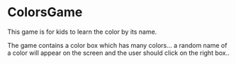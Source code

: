 # ColorsGame

This game is for kids to learn the color by its name.
 
The game contains a color box which has many colors... a random name of a color will appear on the screen and the user should click on the right box..

